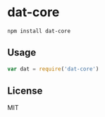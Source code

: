# dat-core

```
npm install dat-core
```

## Usage

``` js
var dat = require('dat-core')
```

## License

MIT
